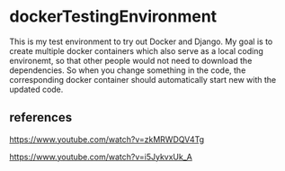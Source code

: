 # dockerTestingEnvironment

This is my test environment to try out Docker and Django. My goal is to create multiple docker containers which also serve as a local coding environemt, so that other people would not need to download the dependencies. So when you change something in the code, the corresponding docker container should automatically start new with the updated code.

## references
https://www.youtube.com/watch?v=zkMRWDQV4Tg

https://www.youtube.com/watch?v=i5JykvxUk_A